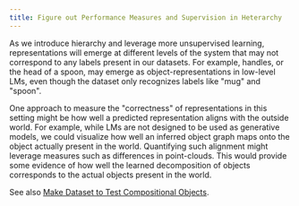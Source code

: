 ```yaml
---
title: Figure out Performance Measures and Supervision in Heterarchy
---
```


As we introduce hierarchy and leverage more unsupervised learning, representations will emerge at different levels of the system that may not correspond to any labels present in our datasets. For example, handles, or the head of a spoon, may emerge as object-representations in low-level LMs, even though the dataset only recognizes labels like "mug" and "spoon".

One approach to measure the "correctness" of representations in this setting might be how well a predicted representation aligns with the outside world. For example, while LMs are not designed to be used as generative models, we could visualize how well an inferred object graph maps onto the object actually present in the world. Quantifying such alignment might leverage measures such as differences in point-clouds. This would provide some evidence of how well the learned decomposition of objects corresponds to the actual objects present in the world.

See also [Make Dataset to Test Compositional Objects](../environment-improvements/make-dataset-to-test-compositional-objects.md).